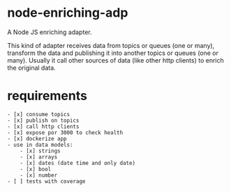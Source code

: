 # node-enriching-adp
A Node JS enriching adapter.

This kind of adapter receives data from topics or queues (one or many), transform the data and publishing it into another topics or queues (one or many). Usually it call other sources of data (like other http clients) to enrich the original data.

# requirements
    - [x] consume topics
    - [x] publish on topics
    - [x] call http clients
    - [x] expose por 3000 to check health
    - [x] dockerize app
    - use in data models:
        - [x] strings
        - [x] arrays
        - [x] dates (date time and only date)
        - [x] bool
        - [x] number
    - [ ] tests with coverage
